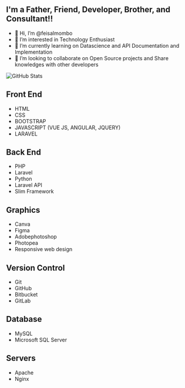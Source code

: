 ## **I'm a Father, Friend, Developer, Brother, and Consultant!!**
- 👋 Hi, I’m @feisalmombo
- 👀 I’m interested in Technology Enthusiast
- 🌱 I’m currently learning on Datascience and API Documentation and Implementation
- 💞️ I’m looking to collaborate on Open Source projects and Share knowledges with other developers

<!---
feisalmombo/feisalmombo is a ✨ special ✨ repository because its `README.md` (this file) appears on your GitHub profile.
You can click the Preview link to take a look at your changes.
--->

![GitHub Stats](https://github-readme-stats.vercel.app/api?username=feisalmombo&theme=radical)

## **Front End**
- HTML
- CSS
- BOOTSTRAP
- JAVASCRIPT (VUE JS, ANGULAR, JQUERY)
- LARAVEL

## **Back End**
- PHP
- Laravel
- Python
- Laravel API
- Slim Framework
 
 ## **Graphics**
 - Canva
 - Figma
 - Adobephotoshop
 - Photopea
 - Responsive web design
 
## **Version Control**
- Git
- GitHub
- Bitbucket
- GitLab

## **Database**
- MySQL
- Microsoft SQL Server

## **Servers**
- Apache
- Nginx
